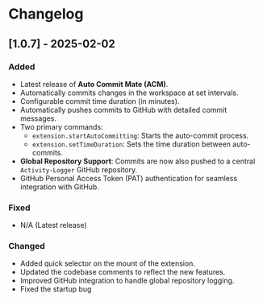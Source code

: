 # Changelog

## [1.0.7] - 2025-02-02

### Added

- Latest release of **Auto Commit Mate (ACM)**.
- Automatically commits changes in the workspace at set intervals.
- Configurable commit time duration (in minutes).
- Automatically pushes commits to GitHub with detailed commit messages.
- Two primary commands:
  - `extension.startAutoCommitting`: Starts the auto-commit process.
  - `extension.setTimeDuration`: Sets the time duration between auto-commits.
- **Global Repository Support**: Commits are now also pushed to a central `Activity-Logger` GitHub repository.
- GitHub Personal Access Token (PAT) authentication for seamless integration with GitHub.

### Fixed

- N/A (Latest release)

### Changed

- Added quick selector on the mount of the extension.
- Updated the codebase comments to reflect the new features.
- Improved GitHub integration to handle global repository logging.
- Fixed the startup bug
